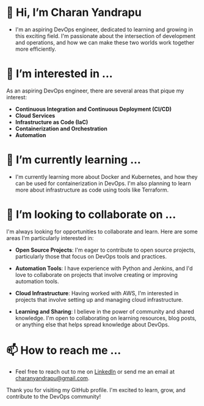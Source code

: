 # 👋 Hi, I’m Charan Yandrapu
- I'm an aspiring DevOps engineer, dedicated to learning and growing in this exciting field. I'm passionate about the intersection of development and operations, and how we can make these two worlds work together more efficiently.

# 👀 I’m interested in ...

As an aspiring DevOps engineer, there are several areas that pique my interest:

- **Continuous Integration and Continuous Deployment (CI/CD)**
- **Cloud Services**
- **Infrastructure as Code (IaC)**
- **Containerization and Orchestration**
- **Automation**

# 🌱 I’m currently learning ...

- I'm currently learning more about Docker and Kubernetes, and how they can be used for containerization in DevOps. I'm also planning to learn more about infrastructure as code using tools like Terraform.
  
# 💞️ I’m looking to collaborate on ...

I'm always looking for opportunities to collaborate and learn. Here are some areas I'm particularly interested in:

- **Open Source Projects**: I'm eager to contribute to open source projects, particularly those that focus on DevOps tools and practices.

- **Automation Tools**: I have experience with Python and Jenkins, and I'd love to collaborate on projects that involve creating or improving automation tools.

- **Cloud Infrastructure**: Having worked with AWS, I'm interested in projects that involve setting up and managing cloud infrastructure.

- **Learning and Sharing**: I believe in the power of community and shared knowledge. I'm open to collaborating on learning resources, blog posts, or anything else that helps spread knowledge about DevOps.
  
# 📫 How to reach me ...

- Feel free to reach out to me on [LinkedIn](https://www.linkedin.com/in/charan-yandrapu/) or send me an email at charanyandrapu@gmail.com.


Thank you for visiting my GitHub profile. I'm excited to learn, grow, and contribute to the DevOps community!

<!---
TeamKanyarasi/TeamKanyarasi is a ✨ special ✨ repository because its `README.md` (this file) appears on your GitHub profile.
You can click the Preview link to take a look at your changes.
--->
